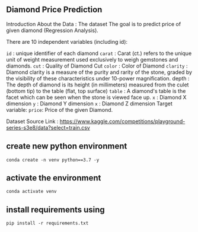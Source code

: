 ## Diamond Price Prediction
 Introduction About the Data : 
The dataset The goal is to predict price of given diamond (Regression Analysis).

There are 10 independent variables (including id):

`id` : unique identifier of each diamond
`carat` : Carat (ct.) refers to the unique unit of weight measurement used exclusively to weigh gemstones and diamonds.
`cut` : Quality of Diamond Cut
`color` : Color of Diamond
`clarity` : Diamond clarity is a measure of the purity and rarity of the stone, graded by the visibility of these characteristics under 10-power magnification.
depth : The depth of diamond is its height (in millimeters) measured from the culet (bottom tip) to the table (flat, top surface)
`table` : A diamond's table is the facet which can be seen when the stone is viewed face up.
`x` : Diamond X dimension
`y` : Diamond Y dimension
`x` : Diamond Z dimension
Target variable:
`price`: Price of the given Diamond.

Dataset Source Link : https://www.kaggle.com/competitions/playground-series-s3e8/data?select=train.csv




## create new python environment
```conda create -n venv python==3.7 -y ```

## activate the environment 

```conda activate venv```

## install requirements using 

```pip install -r requirements.txt```
